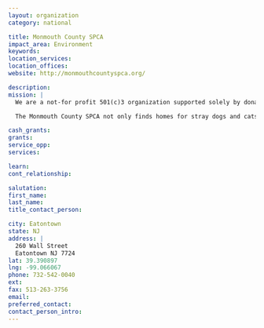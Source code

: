 ```yaml
---
layout: organization
category: national

title: Monmouth County SPCA
impact_area: Environment
keywords: 
location_services: 
location_offices: 
website: http://monmouthcountyspca.org/

description: 
mission: |
  We are a not-for profit 501(c)3 organization supported solely by donations and modest fees, led by a volunteer board of trustees. We are committed to caring for all animals. 

  The Monmouth County SPCA not only finds homes for stray dogs and cats, but also those family pets that can no longer be cared for by their owners. All of the animals (strays and previously owned pets) placed for adoption receive the same excellent care. The MCSPCA is committed to preventing cruelty to animals, and we see to it that a human being responsible for cruelty to an animal is brought to justice. 

cash_grants: 
grants: 
service_opp: 
services: 

learn: 
cont_relationship: 

salutation: 
first_name: 
last_name: 
title_contact_person: 

city: Eatontown
state: NJ
address: |
  260 Wall Street  
  Eatontown NJ 7724
lat: 39.390897
lng: -99.066067
phone: 732-542-0040
ext: 
fax: 513-263-3756
email: 
preferred_contact: 
contact_person_intro: 
---
```

